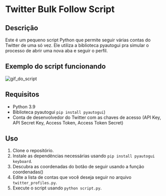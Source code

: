 # Twitter Bulk Follow Script

## Descrição
Este é um pequeno script Python que permite seguir várias contas do Twitter de uma só vez. Ele utiliza a biblioteca pyautogui pra simular o processo de abrir uma nova aba e seguir o perfil.

## Exemplo do script funcionando
![gif_do_script]('https://drive.google.com/file/d/1eNn7AbSa_GdsHkH0qr8UZNrMd8ZDj6jB/view?usp=share_link')

## Requisitos
- Python 3.9
- Biblioteca pyautogui `pip install pyautogui`)
- Conta de desenvolvedor do Twitter com as chaves de acesso (API Key, API Secret Key, Access Token, Access Token Secret)

## Uso
1. Clone o repositório.
2. Instale as dependências necessárias usando `pip install pyautogui keyboard`.
3. Descubra as coordenadas do botão de seguir usando a função coordenadas() 
4. Edite a lista de contas que você deseja seguir no arquivo `twitter_profiles.py`.
5. Execute o script usando `python script.py`.
